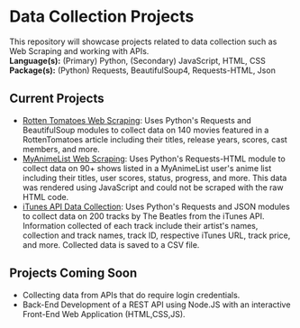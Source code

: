 Data Collection Projects
========================

This repository will showcase projects related to data collection such as Web Scraping and working with APIs.  
**Language(s):** (Primary) Python, (Secondary) JavaScript, HTML, CSS  
**Package(s):** (Python) Requests, BeautifulSoup4, Requests-HTML, Json

Current Projects
----------------
* [Rotten Tomatoes Web Scraping](./Rotten%20Tomatoes%20Web%20Scraping): Uses Python's Requests and BeautifulSoup modules to collect data on 140 movies featured in a RottenTomatoes article including their titles, release years, scores, cast members, and more.
* [MyAnimeList Web Scraping](./MyAnimeList%20Web%20Scraping): Uses Python's Requests-HTML module to collect data on 90+ shows listed in a MyAnimeList user's anime list including their titles, user scores, status, progress, and more. This data was rendered using JavaScript and could not be scraped with the raw HTML code.
* [iTunes API Data Collection](./iTunes%20API%20Data%20Collection): Uses Python's Requests and JSON modules to collect data on 200 tracks by The Beatles from the iTunes API. Information collected of each track include their artist's names, collection and track names, track ID, respective iTunes URL, track price, and more. Collected data is saved to a CSV file.

Projects Coming Soon
--------------------
* Collecting data from APIs that do require login credentials.
* Back-End Development of a REST API using Node.JS with an interactive Front-End Web Application (HTML,CSS,JS).